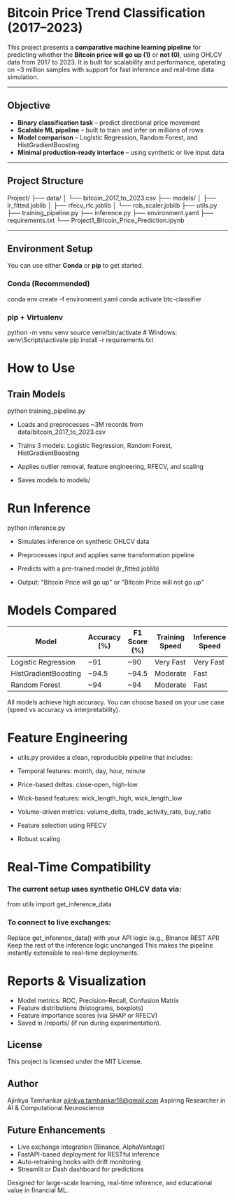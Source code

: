 # Bitcoin Price Trend Classification (2017–2023)

This project presents a **comparative machine learning pipeline** for predicting whether the **Bitcoin price will go up (1)** or **not (0)**, using OHLCV data from 2017 to 2023. It is built for scalability and performance, operating on ~3 million samples with support for fast inference and real-time data simulation.

---

## Objective

- **Binary classification task** – predict directional price movement
- **Scalable ML pipeline** – built to train and infer on millions of rows
- **Model comparison** – Logistic Regression, Random Forest, and HistGradientBoosting
- **Minimal production-ready interface** – using synthetic or live input data

---

## Project Structure

Project/
├── data/
│ └── bitcoin_2017_to_2023.csv
├── models/
│ ├── lr_fitted.joblib
│ ├── rfecv_rfc.joblib
│ └── rob_scaler.joblib
├── utils.py
├── training_pipeline.py
├── inference.py
├── environment.yaml
├── requirements.txt
└── Project1_Bitcoin_Price_Prediction.ipynb


---

## Environment Setup

You can use either **Conda** or **pip** to get started.

### Conda (Recommended)

conda env create -f environment.yaml
conda activate btc-classifier

### pip + Virtualenv
python -m venv venv
source venv/bin/activate      # Windows: venv\Scripts\activate
pip install -r requirements.txt

# How to Use
## Train Models
python training_pipeline.py
* Loads and preprocesses ~3M records from data/bitcoin_2017_to_2023.csv

* Trains 3 models: Logistic Regression, Random Forest, HistGradientBoosting

* Applies outlier removal, feature engineering, RFECV, and scaling

* Saves models to models/

# Run Inference
python inference.py

* Simulates inference on synthetic OHLCV data

* Preprocesses input and applies same transformation pipeline

* Predicts with a pre-trained model (lr_fitted.joblib)

* Output: "Bitcoin Price will go up" or "Bitcoin Price will not go up"

# Models Compared
| Model                | Accuracy (%) | F1 Score (%) | Training Speed | Inference Speed |
| -------------------- | ------------ | ------------ | -------------- | --------------- |
| Logistic Regression  | \~91         | \~90         |   Very Fast    |  Very Fast      |
| HistGradientBoosting | \~94.5       | \~94.5       |   Moderate     |  Fast           |
| Random Forest        | \~94         | \~94         |   Moderate     |  Fast           |

All models achieve high accuracy. You can choose based on your use case (speed vs accuracy vs interpretability).

# Feature Engineering
* utils.py provides a clean, reproducible pipeline that includes:

* Temporal features: month, day, hour, minute

* Price-based deltas: close-open, high-low

* Wick-based features: wick_length_high, wick_length_low

* Volume-driven metrics: volume_delta, trade_activity_rate, buy_ratio

* Feature selection using RFECV

* Robust scaling

# Real-Time Compatibility
### The current setup uses synthetic OHLCV data via:
from utils import get_inference_data

### To connect to live exchanges:
Replace get_inference_data() with your API logic (e.g., Binance REST API)
Keep the rest of the inference logic unchanged
This makes the pipeline instantly extensible to real-time deployments.

# Reports & Visualization
* Model metrics: ROC, Precision-Recall, Confusion Matrix
* Feature distributions (histograms, boxplots)
* Feature importance scores (via SHAP or RFECV)
* Saved in /reports/ (if run during experimentation).

## License
This project is licensed under the MIT License.

## Author
Ajinkya Tamhankar
ajinkya.tamhankar18@gmail.com
Aspiring Researcher in AI & Computational Neuroscience

## Future Enhancements
* Live exchange integration (Binance, AlphaVantage)
* FastAPI-based deployment for RESTful inference
* Auto-retraining hooks with drift monitoring
* Streamlit or Dash dashboard for predictions

Designed for large-scale learning, real-time inference, and educational value in financial ML.